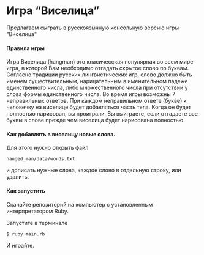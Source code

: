 <h1 aling="center">Игра “Виселица”</h1>

Предлагаем сыграть в русскоязычную консольную версию игры "Виселица" 

<h4> Правила игры</h4>
  Игра Виселица (hangman) это класичесская популярная во всем мире игра, в которой Вам необходимо отгадать скрытое слово по буквам.
  Согласно традиции русских лингвистических игр, слово должно быть именем существительным, нарицательным в именительном падеже единственного числа, либо множественного числа при отсутствии у слова формы единственного числа.
  Во время игры возможны 7 неправильных ответов. При каждом неправильном ответе (букве) к человечку на виселице будет добавляться часть тела. Когда он будет полностью нарисован, вы проиграли.
  Вы выиграете, если отгадаете все буквы в слове прежде чем виселица будет нарисована полностью.
	
  <h4>Как добавлять в виселицу новые слова.</h4>
  Для этого нужно открыть файл  
  
  ```
  hanged_man/data/words.txt
  ```
  и дописать нужные слова, каждое слово в отдельную строку, или удалить.
  
  
<h4>Как  запустить</h4>
   
   Скачайте репозиторий на компьютер с установленным интерпретатором Ruby.

Запустите в терминале 
```
$ ruby main.rb
```

И играйте.
